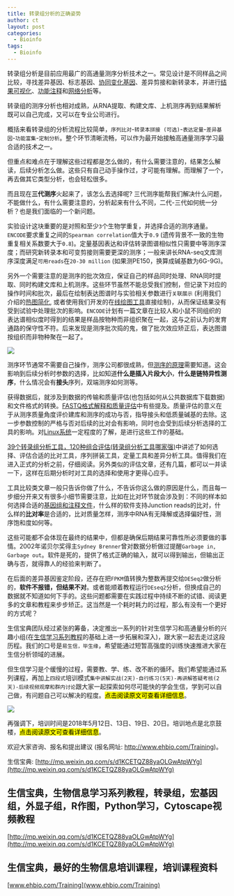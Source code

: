 ```yaml
---
title: 转录组分析的正确姿势
author: ct
layout: post
categories:
  - Bioinfo
tags:
  - Bioinfo
---
```


转录组分析是目前应用最广的高通量测序分析技术之一。常见设计是不同样品之间比较，寻找差异基因、标志基因、[协同变化基因](https://mp.weixin.qq.com/s/PMb2xwADvnMwaipyFXdtzQ)、差异剪接和新转录本，并进行[结果可视化](https://mp.weixin.qq.com/s/bsvB1k17Izom2ldgdwXrdg)、[功能注释](https://mp.weixin.qq.com/s/Zz6d8NyyD0zOv7hD822SAQ)和[网络分析](https://mp.weixin.qq.com/s/rK5SolI0xGisvBCIcb448A)等。

转录组的测序分析也相对成熟，从RNA提取、构建文库、上机测序再到结果解析既可以自己完成，又可以在专业公司进行。

概括来看转录组的分析流程比较简单，`序列比对`-`转录本拼接 (可选)`-`表达定量`-`差异基因`-`功能富集`-`定制分析`。整个环节清晰流畅，可以作为最开始接触高通量测序学习最合适的技术之一。

但重点和难点在于理解这些过程都是怎么做的，有什么需要注意的，结果怎么解读，后续分析怎么做。这些只有自己动手操作过，才可能有理解。而理解了一个，再去做其它类型分析，也会轻松很多。

而且现在**三代测序**火起来了，该怎么去选择呢? 三代测序能帮我们解决什么问题，不能做什么，有什么需要注意的，分析起来有什么不同，二代-三代如何统一分析？也是我们面临的一个新问题。

实验设计这块重要的是对照和至少`3`个生物学重复，并选择合适的测序通量。`ENCODE`要求重复之间的`Spearman correlation`值大于`0.9` (遗传背景不一致的生物重复相关系数要大于`0.8`)。定量基因表达和评估转录图谱相似性只需要中等测序深度；而研究新转录本和可变剪接则需要更深的测序；一般来讲长RNA-seq文库测序深度满足`可用reads`在`20-30 million` (如果测PE150，换算成碱基数为6G-9G)。

另外一个需要注意的是测序的批次效应，保证自己的样品同时处理、RNA同时提取、同时构建文库和上机测序。这些环节虽然不能总受我们控制，但记录下对应的操作时间和批次，最后在绘制表达图谱时与实验相关参数进行`关联展示` (利用我们介绍的[热图简化](https://mp.weixin.qq.com/s/_9LKs6t6rcjzokF_0gneSA), 或者使用我们开发的在[线绘图工具](https://mp.weixin.qq.com/s/MnM_MyosBdEvKV0W018KeA)直接绘制)，从而保证结果没有受到试验中处理批次的影响。`ENCODE`计划有一篇文章在比较人和小鼠不同组织的表达谱相似度时得到的结果是样品按物种而非组织聚在一起，这与之前认为的发育通路的保守性不符。后来发现是测序批次捣的鬼，做了批次效应矫正后，表达图谱按组织而非物种聚在一起了。

![](http://blog.genesino.com/images/train/Bacth_effect3.png)

测序环节通常不需要自己操作，测序公司都很成熟，但[测序的原理](http://mp.weixin.qq.com/s/SS9YBSpgUoU9gI86u-0ATg)需要知道。这会影响到后续分析时参数的选择，比如知道**什么是插入片段大小**，**什么是链特异性测序**，什么情况会有**接头**序列，双端测序如何测等。

获得数据后，就涉及到数据的传输和质量评估(也包括如何从公共数据库下载数据)和文件格式的转换。[FASTQ格式解释和质量评估](http://mp.weixin.qq.com/s/tDMih7ISLJcL4F4sWBq3Vw)中有些提及。质量评估的意义在于从测序质量角度评价建库和测序的成功与否，指导接头和低质量碱基的去除。这一步参数控制的严格与否对后续的比对会有影响，同时也会受到后续分析选择的工具的影响。对[Linux系统](http://mp.weixin.qq.com/s/8wD14FXt7fLDo1BjJyT0ew)一定程度的了解，是进行这些工作的基础。

[39个转录组分析工具，120种组合评估(转录组分析工具哪家强)](https://mp.weixin.qq.com/s/NUEi6oRFL7B3f1FpCD4Xug)中讲述了如何选择、评估合适的比对工具，序列拼装工具，定量工具和差异分析工具。值得我们在进入正式的分析之前，仔细阅读。另外类似的评估文章，还有几篇，都可以一并读一下，这样在后期分析时对工具的选择和使用才更得心应手。

工具比较类文章一般只告诉你做了什么，不告诉你这么做的原因是什么，而且每一步细分开来又有很多小细节需要注意，比如在比对环节就会涉及到：不同的样本如何选择合适的[基因组和注释文件](http://mp.weixin.qq.com/s/2OoXy4f1t0hE8OUqsAt1kw)，什么样的软件支持Junction reads的比对，什么样的**比对率**是合适的，比对质量怎样，测序中RNA有无降解或选择偏好性，测序饱和度如何等。

这些可能都不会体现在最终的结果中，但都是确保后期结果可靠性所必须要做的事情。2002年诺贝尔奖得主`Sydney Brenner`曾对数据分析做过提醒`Garbage in, Garbage out`。软件是死的，提供了格式正确的输入，就可以得到输出，但输出正确与否，就得靠人的经验来判断了。

在后面的差异基因鉴定阶段，还存在把`FPKM`值转换为整数再提交给`DESeq2`做分析的，**软件不报错，但结果不对**。或者能顺着教程运行`DEseq2`分析，但换成自己的数据就不知道如何下手的。这些问题都需要在实践过程中持续不断的试错、阅读更多的文章和教程来步步矫正。这当然是一个耗时耗力的过程，那么有没有一个更好的方式呢？

生信宝典团队经过紧张的筹备，决定推出一系列的针对生信学习和高通量分析的兴趣小组(在[生信学习系列教程](http://mp.weixin.qq.com/s/VguRtaGpEcaNzmZEi48gLg)的基础上进一步拓展和深入)，跟大家一起去走过这段历程。我们的口号是`易生信，毕生缘`，希望能通过短暂高强度的训练快速推进大家在生信分析领域的进展。

但生信学习是个缓慢的过程，需要教、学、练、改不断的循环。我们希望能通过系列课程，再加上`四段式`培训模式`集中讲解实战(2天)-自行练习(5天)-再讲解答疑考核(2天)-后续视频观摩和群内讨论`跟大家一起探索如何尽可能快的学会生信，学到可以自己做，有问题自己可以解决的程度。<mark>点击阅读原文可查看详细信息</mark>。

![](http://blog.genesino.com/images/train/transcriptome_train3.png)

再强调下，培训时间是2018年5月12日、13日、19日、20日。培训地点是北京鼓楼，<mark>点击阅读原文可查看详细信息</mark>。

欢迎大家咨询、报名和提出建议 (报名网址: <http://www.ehbio.com/Training>)。

生信宝典: [http://mp.weixin.qq.com/s/d1KCETQZ88yaOLGwAtpWYg](http://mp.weixin.qq.com/s/d1KCETQZ88yaOLGwAtpWYg)



## 生信宝典，生物信息学习系列教程，转录组，宏基因组，外显子组，R作图，Python学习，Cytoscape视频教程

[http://mp.weixin.qq.com/s/d1KCETQZ88yaOLGwAtpWYg](http://mp.weixin.qq.com/s/d1KCETQZ88yaOLGwAtpWYg)

## 生信宝典，最好的生物信息培训课程，培训课程资料

[www.ehbio.com/Training](www.ehbio.com/Training)

